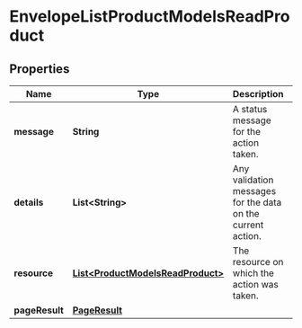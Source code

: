 

# EnvelopeListProductModelsReadProduct

## Properties

Name | Type | Description | Notes
------------ | ------------- | ------------- | -------------
**message** | **String** | A status message for the action taken. |  [optional]
**details** | **List&lt;String&gt;** | Any validation messages for the data on the current action. |  [optional]
**resource** | [**List&lt;ProductModelsReadProduct&gt;**](ProductModelsReadProduct.md) | The resource on which the action was taken. |  [optional]
**pageResult** | [**PageResult**](PageResult.md) |  |  [optional]




